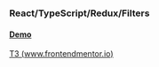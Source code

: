 ### React/TypeScript/Redux/Filters
#### [Demo](https://react-job-listing-filters-redux-ts.vercel.app/)  
[ТЗ (www.frontendmentor.io)](https://www.frontendmentor.io/challenges/job-listings-with-filtering-ivstIPCt)


